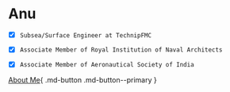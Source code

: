 
# Anu

- [x] `Subsea/Surface Engineer at TechnipFMC` 
- [x] `Associate Member of Royal Institution of Naval Architects` 
- [x] `Associate Member of Aeronautical Society of India`


[About Me](https://www.linkedin.com/in/anusreekumarnair/){ .md-button .md-button--primary }

